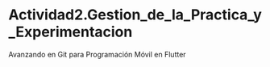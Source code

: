# Actividad2.Gestion_de_la_Practica_y_Experimentacion
Avanzando en Git para Programación Móvil en Flutter
